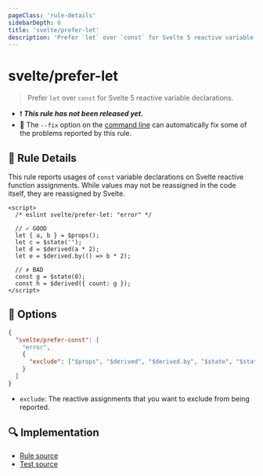 ```yaml
---
pageClass: 'rule-details'
sidebarDepth: 0
title: 'svelte/prefer-let'
description: 'Prefer `let` over `const` for Svelte 5 reactive variable declarations.'
---
```


# svelte/prefer-let

> Prefer `let` over `const` for Svelte 5 reactive variable declarations.

- :exclamation: <badge text="This rule has not been released yet." vertical="middle" type="error"> **_This rule has not been released yet._** </badge>
- :wrench: The `--fix` option on the [command line](https://eslint.org/docs/user-guide/command-line-interface#fixing-problems) can automatically fix some of the problems reported by this rule.

## :book: Rule Details

This rule reports usages of `const` variable declarations on Svelte reactive
function assignments. While values may not be reassigned in the code itself,
they are reassigned by Svelte.

<!--eslint-skip-->

```svelte
<script>
  /* eslint svelte/prefer-let: "error" */

  // ✓ GOOD
  let { a, b } = $props();
  let c = $state('');
  let d = $derived(a * 2);
  let e = $derived.by(() => b * 2);

  // ✗ BAD
  const g = $state(0);
  const h = $derived({ count: g });
</script>
```

## :wrench: Options

```json
{
  "svelte/prefer-const": [
    "error",
    {
      "exclude": ["$props", "$derived", "$derived.by", "$state", "$state.raw"]
    }
  ]
}
```

- `exclude`: The reactive assignments that you want to exclude from being
  reported.

## :mag: Implementation

- [Rule source](https://github.com/sveltejs/eslint-plugin-svelte/blob/main/packages/eslint-plugin-svelte/src/rules/prefer-let.ts)
- [Test source](https://github.com/sveltejs/eslint-plugin-svelte/blob/main/packages/eslint-plugin-svelte/tests/src/rules/prefer-let.ts)
